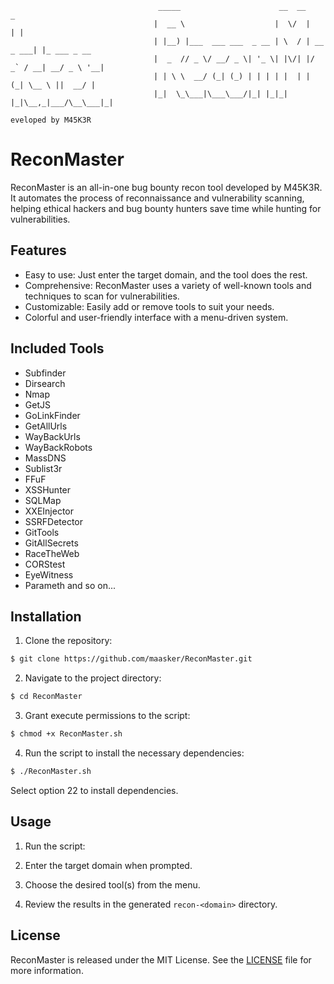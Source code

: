                                      _____                      __  __           _            
                                    |  __ \                    |  \/  |         | |           
                                    | |__) |___  ___ ___  _ __ | \  / | __ _ ___| |_ ___ _ __ 
                                    |  _  // _ \/ __/ _ \| '_ \| |\/| |/ _` / __| __/ _ \ '__|
                                    | | \ \  __/ (_| (_) | | | | |  | | (_| \__ \ ||  __/ |   
                                    |_|  \_\___|\___\___/|_| |_|_|  |_|\__,_|___/\__\___|_|                                     
                                                                            eveloped by M45K3R

# ReconMaster

ReconMaster is an all-in-one bug bounty recon tool developed by M45K3R. It automates the process of reconnaissance and vulnerability scanning, helping ethical hackers and bug bounty hunters save time while hunting for vulnerabilities.

## Features

- Easy to use: Just enter the target domain, and the tool does the rest.
- Comprehensive: ReconMaster uses a variety of well-known tools and techniques to scan for vulnerabilities.
- Customizable: Easily add or remove tools to suit your needs.
- Colorful and user-friendly interface with a menu-driven system.

## Included Tools

- Subfinder
- Dirsearch
- Nmap
- GetJS
- GoLinkFinder
- GetAllUrls
- WayBackUrls
- WayBackRobots
- MassDNS
- Sublist3r
- FFuF
- XSSHunter
- SQLMap
- XXEInjector
- SSRFDetector
- GitTools
- GitAllSecrets
- RaceTheWeb
- CORStest
- EyeWitness
- Parameth
and so on...

## Installation

1. Clone the repository:

```bash
$ git clone https://github.com/maasker/ReconMaster.git
```

2. Navigate to the project directory:
```bash
$ cd ReconMaster
```

3. Grant execute permissions to the script:
```bash
$ chmod +x ReconMaster.sh
```

4. Run the script to install the necessary dependencies:
```bash
$ ./ReconMaster.sh
```

Select option 22 to install dependencies.

## Usage

1. Run the script:

2. Enter the target domain when prompted.

3. Choose the desired tool(s) from the menu.

4. Review the results in the generated `recon-<domain>` directory.

## License

ReconMaster is released under the MIT License. See the [LICENSE](LICENSE) file for more information.
